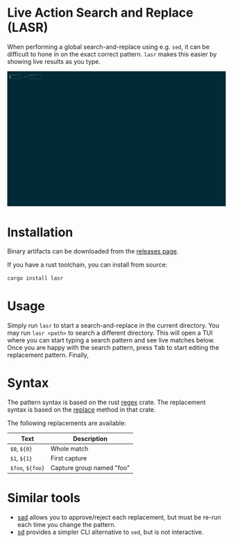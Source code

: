 # Live Action Search and Replace (LASR)

When performing a global search-and-replace using e.g. `sed`, it can be difficult to hone in on the exact correct pattern.
`lasr` makes this easier by showing live results as you type.

![Example of using lasr](lasr.gif)

# Installation

Binary artifacts can be downloaded from the [releases page](https://github.com/rcorre/lasr/releases).

If you have a rust toolchain, you can install from source:

```bash
cargo install lasr
```

# Usage

Simply run `lasr` to start a search-and-replace in the current directory. You may run `lasr <path>` to search a different directory.
This will open a TUI where you can start typing a search pattern and see live matches below.
Once you are happy with the search pattern, press <kbd>Tab</kbd> to start editing the replacement pattern.
Finally,

# Syntax

The pattern syntax is based on the rust [regex](https://docs.rs/regex/latest/regex/#syntax) crate.
The replacement syntax is based on the [replace](https://docs.rs/regex/latest/regex/struct.Regex.html#method.replace) method in that crate.

The following replacements are available:

| Text             | Description               |
| ----             | -----------               |
| `$0`, `${0}`     | Whole match               |
| `$1`, `${1}`     | First capture             |
| `$foo`, `${foo}` | Capture group named "foo" |

# Similar tools

- [sad](https://github.com/ms-jpq/sad) allows you to approve/reject each replacement, but must be re-run each time you change the pattern.
- [sd](https://github.com/chmln/sd) provides a simpler CLI alternative to `sed`, but is not interactive.
